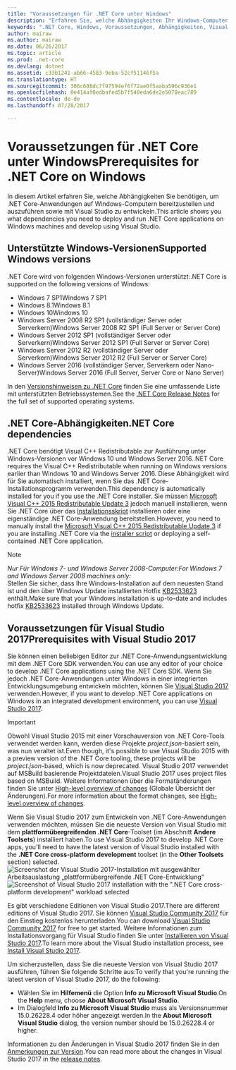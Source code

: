 ```yaml
---
title: "Voraussetzungen für .NET Core unter Windows"
description: "Erfahren Sie, welche Abhängigkeiten Ihr Windows-Computer aufweisen muss, damit Sie .NET Core-Anwendungen entwickeln und ausführen können."
keywords: ".NET Core, Windows, Voraussetzungen, Abhängigkeiten, Visual Studio"
author: mairaw
ms.author: mairaw
ms.date: 06/26/2017
ms.topic: article
ms.prod: .net-core
ms.devlang: dotnet
ms.assetid: c33b1241-ab66-4583-9eba-52cf51146f5a
ms.translationtype: HT
ms.sourcegitcommit: 306c608dc7f97594ef6f72ae0f5aaba596c936e1
ms.openlocfilehash: 0e414af0edbafed5b7f540eda6de2e5078eac789
ms.contentlocale: de-de
ms.lasthandoff: 07/28/2017

---
```


# <a name="prerequisites-for-net-core-on-windows"></a><span data-ttu-id="70953-104">Voraussetzungen für .NET Core unter Windows</span><span class="sxs-lookup"><span data-stu-id="70953-104">Prerequisites for .NET Core on Windows</span></span>

<span data-ttu-id="70953-105">In diesem Artikel erfahren Sie, welche Abhängigkeiten Sie benötigen, um .NET Core-Anwendungen auf Windows-Computern bereitzustellen und auszuführen sowie mit Visual Studio zu entwickeln.</span><span class="sxs-lookup"><span data-stu-id="70953-105">This article shows you what dependencies you need to deploy and run .NET Core applications on Windows machines and develop using Visual Studio.</span></span>

## <a name="supported-windows-versions"></a><span data-ttu-id="70953-106">Unterstützte Windows-Versionen</span><span class="sxs-lookup"><span data-stu-id="70953-106">Supported Windows versions</span></span>

<span data-ttu-id="70953-107">.NET Core wird von folgenden Windows-Versionen unterstützt:</span><span class="sxs-lookup"><span data-stu-id="70953-107">.NET Core is supported on the following versions of Windows:</span></span>

* <span data-ttu-id="70953-108">Windows 7 SP1</span><span class="sxs-lookup"><span data-stu-id="70953-108">Windows 7 SP1</span></span>
* <span data-ttu-id="70953-109">Windows 8.1</span><span class="sxs-lookup"><span data-stu-id="70953-109">Windows 8.1</span></span>
* <span data-ttu-id="70953-110">Windows 10</span><span class="sxs-lookup"><span data-stu-id="70953-110">Windows 10</span></span>
* <span data-ttu-id="70953-111">Windows Server 2008 R2 SP1 (vollständiger Server oder Serverkern)</span><span class="sxs-lookup"><span data-stu-id="70953-111">Windows Server 2008 R2 SP1 (Full Server or Server Core)</span></span>
* <span data-ttu-id="70953-112">Windows Server 2012 SP1 (vollständiger Server oder Serverkern)</span><span class="sxs-lookup"><span data-stu-id="70953-112">Windows Server 2012 SP1 (Full Server or Server Core)</span></span>
* <span data-ttu-id="70953-113">Windows Server 2012 R2 (vollständiger Server oder Serverkern)</span><span class="sxs-lookup"><span data-stu-id="70953-113">Windows Server 2012 R2 (Full Server or Server Core)</span></span>
* <span data-ttu-id="70953-114">Windows Server 2016 (vollständiger Server, Serverkern oder Nano-Server)</span><span class="sxs-lookup"><span data-stu-id="70953-114">Windows Server 2016 (Full Server, Server Core or Nano Server)</span></span>

<span data-ttu-id="70953-115">In den [Versionshinweisen zu .NET Core](https://github.com/dotnet/core/blob/master/release-notes/1.1/1.1.md) finden Sie eine umfassende Liste mit unterstützten Betriebssystemen.</span><span class="sxs-lookup"><span data-stu-id="70953-115">See the [.NET Core Release Notes](https://github.com/dotnet/core/blob/master/release-notes/1.1/1.1.md) for the full set of supported operating systems.</span></span>

## <a name="net-core-dependencies"></a><span data-ttu-id="70953-116">.NET Core-Abhängigkeiten</span><span class="sxs-lookup"><span data-stu-id="70953-116">.NET Core dependencies</span></span>

<span data-ttu-id="70953-117">.NET Core benötigt Visual C++ Redistributable zur Ausführung unter Windows-Versionen vor Windows 10 und Windows Server 2016.</span><span class="sxs-lookup"><span data-stu-id="70953-117">.NET Core requires the Visual C++ Redistributable when running on Windows versions earlier than Windows 10 and Windows Server 2016.</span></span> <span data-ttu-id="70953-118">Diese Abhängigkeit wird für Sie automatisch installiert, wenn Sie das .NET Core-Installationsprogramm verwenden.</span><span class="sxs-lookup"><span data-stu-id="70953-118">This dependency is automatically installed for you if you use the .NET Core installer.</span></span> <span data-ttu-id="70953-119">Sie müssen [Microsoft Visual C++ 2015 Redistributable Update 3](https://www.microsoft.com/en-us/download/details.aspx?id=52685) jedoch manuell installieren, wenn Sie .NET Core über das [Installationsskript](./tools/dotnet-install-script.md) installieren oder eine eigenständige .NET Core-Anwendung bereitstellen.</span><span class="sxs-lookup"><span data-stu-id="70953-119">However, you need to manually install the [Microsoft Visual C++ 2015 Redistributable Update 3](https://www.microsoft.com/en-us/download/details.aspx?id=52685) if you are installing .NET Core via the [installer script](./tools/dotnet-install-script.md) or deploying a self-contained .NET Core application.</span></span>

> [!NOTE]
> <span data-ttu-id="70953-120"><em>Nur Für Windows 7- und Windows Server 2008-Computer:</em></span><span class="sxs-lookup"><span data-stu-id="70953-120"><em>For Windows 7 and Windows Server 2008 machines only:</em></span></span><br>
> <span data-ttu-id="70953-121">Stellen Sie sicher, dass Ihre Windows-Installation auf dem neuesten Stand ist und den über Windows Update installierten Hotfix [KB2533623](https://support.microsoft.com/help/2533623) enthält.</span><span class="sxs-lookup"><span data-stu-id="70953-121">Make sure that your Windows installation is up-to-date and includes hotfix [KB2533623](https://support.microsoft.com/help/2533623) installed through Windows Update.</span></span>

## <a name="prerequisites-with-visual-studio-2017"></a><span data-ttu-id="70953-122">Voraussetzungen für Visual Studio 2017</span><span class="sxs-lookup"><span data-stu-id="70953-122">Prerequisites with Visual Studio 2017</span></span>

<span data-ttu-id="70953-123">Sie können einen beliebigen Editor zur .NET Core-Anwendungsentwicklung mit dem .NET Core SDK verwenden.</span><span class="sxs-lookup"><span data-stu-id="70953-123">You can use any editor of your choice to develop .NET Core applications using the .NET Core SDK.</span></span> <span data-ttu-id="70953-124">Wenn Sie jedoch .NET Core-Anwendungen unter Windows in einer integrierten Entwicklungsumgebung entwickeln möchten, können Sie [Visual Studio 2017](#visual-studio-2017) verwenden.</span><span class="sxs-lookup"><span data-stu-id="70953-124">However, if you want to develop .NET Core applications on Windows in an integrated development environment, you can use [Visual Studio 2017](#visual-studio-2017).</span></span>

> [!IMPORTANT]
> <span data-ttu-id="70953-125">Obwohl Visual Studio 2015 mit einer Vorschauversion von .NET Core-Tools verwendet werden kann, werden diese Projekte *project.json*-basiert sein, was nun veraltet ist.</span><span class="sxs-lookup"><span data-stu-id="70953-125">Even though, it's possible to use Visual Studio 2015 with a preview version of the .NET Core tooling, these projects will be *project.json*-based, which is now deprecated.</span></span> <span data-ttu-id="70953-126">Visual Studio 2017 verwendet auf MSBuild basierende Projektdateien.</span><span class="sxs-lookup"><span data-stu-id="70953-126">Visual Studio 2017 uses project files based on MSBuild.</span></span> <span data-ttu-id="70953-127">Weitere Informationen über die Formatänderungen finden Sie unter [High-level overview of changes](./tools/cli-msbuild-architecture.md) (Globale Übersicht der Änderungen).</span><span class="sxs-lookup"><span data-stu-id="70953-127">For more information about the format changes, see [High-level overview of changes](./tools/cli-msbuild-architecture.md).</span></span>

<span data-ttu-id="70953-128">Wenn Sie Visual Studio 2017 zum Entwickeln von .NET Core-Anwendungen verwenden möchten, müssen Sie die neueste Version von Visual Studio mit dem **plattformübergreifenden .NET Core**-Toolset (im Abschnitt **Andere Toolsets**) installiert haben.</span><span class="sxs-lookup"><span data-stu-id="70953-128">To use Visual Studio 2017 to develop .NET Core apps, you'll need to have the latest version of Visual Studio installed with the **.NET Core cross-platform development** toolset (in the **Other Toolsets** section) selected.</span></span>
<span data-ttu-id="70953-129">![Screenshot der Visual Studio 2017-Installation mit ausgewählter Arbeitsauslastung „plattformübergreifende .NET Core-Entwicklung“](./media/windows-prerequisites/vs_workloads.jpg)</span><span class="sxs-lookup"><span data-stu-id="70953-129">![Screenshot of Visual Studio 2017 installation with the ".NET Core cross-platform development" workload selected](./media/windows-prerequisites/vs_workloads.jpg)</span></span>

<span data-ttu-id="70953-130">Es gibt verschiedene Editionen von Visual Studio 2017.</span><span class="sxs-lookup"><span data-stu-id="70953-130">There are different editions of Visual Studio 2017.</span></span> <span data-ttu-id="70953-131">Sie können [Visual Studio Community 2017](https://www.visualstudio.com/downloads/) für den Einstieg kostenlos herunterladen.</span><span class="sxs-lookup"><span data-stu-id="70953-131">You can download [Visual Studio Community 2017](https://www.visualstudio.com/downloads/) for free to get started.</span></span>  <span data-ttu-id="70953-132">Weitere Informationen zum Installationsvorgang für Visual Studio finden Sie unter [Installieren von Visual Studio 2017](/visualstudio/install/install-visual-studio).</span><span class="sxs-lookup"><span data-stu-id="70953-132">To learn more about the Visual Studio installation process, see [Install Visual Studio 2017](/visualstudio/install/install-visual-studio).</span></span>

<span data-ttu-id="70953-133">Um sicherzustellen, dass Sie die neueste Version von Visual Studio 2017 ausführen, führen Sie folgende Schritte aus:</span><span class="sxs-lookup"><span data-stu-id="70953-133">To verify that you're running the latest version of Visual Studio 2017, do the following:</span></span>

 * <span data-ttu-id="70953-134">Wählen Sie im **Hilfemenü** die Option **Info zu Microsoft Visual Studio**.</span><span class="sxs-lookup"><span data-stu-id="70953-134">On the **Help** menu, choose **About Microsoft Visual Studio**.</span></span>
 * <span data-ttu-id="70953-135">Im Dialogfeld **Info zu Microsoft Visual Studio** muss als Versionsnummer 15.0.26228.4 oder höher angezeigt werden.</span><span class="sxs-lookup"><span data-stu-id="70953-135">In the **About Microsoft Visual Studio** dialog, the version number should be 15.0.26228.4 or higher.</span></span>

<span data-ttu-id="70953-136">Informationen zu den Änderungen in Visual Studio 2017 finden Sie in den [Anmerkungen zur Version](https://www.visualstudio.com/news/releasenotes/vs2017-relnotes).</span><span class="sxs-lookup"><span data-stu-id="70953-136">You can read more about the changes in Visual Studio 2017 in the [release notes](https://www.visualstudio.com/news/releasenotes/vs2017-relnotes).</span></span>


